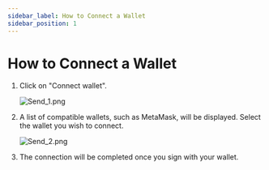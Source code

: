 ```yaml
---
sidebar_label: How to Connect a Wallet
sidebar_position: 1
---
```


# How to Connect a Wallet

1. Click on "Connect wallet".
    
    ![Send_1.png](/img/docs/Send_1.png)
    
2. A list of compatible wallets, such as MetaMask, will be displayed. Select the wallet you wish to connect.
    
    ![Send_2.png](/img/docs/Send_2.png)
    
3. The connection will be completed once you sign with your wallet.